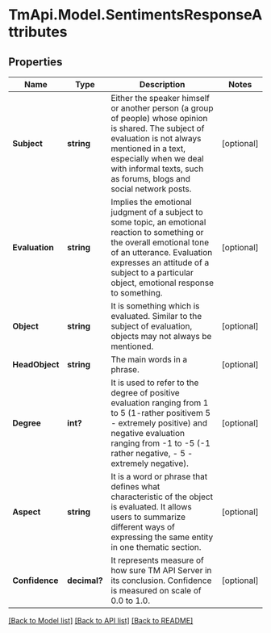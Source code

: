 # TmApi.Model.SentimentsResponseAttributes
## Properties

Name | Type | Description | Notes
------------ | ------------- | ------------- | -------------
**Subject** | **string** | Either the speaker himself or another person (a group of people) whose opinion is shared. The subject of evaluation is not always mentioned in a text, especially when we deal with informal texts, such as forums, blogs and social network posts.  | [optional] 
**Evaluation** | **string** | Implies the emotional judgment of a subject to some topic, an emotional reaction to something or the overall emotional tone of an utterance. Evaluation expresses an attitude of a subjeсt to a particular object, emotional response to something.  | [optional] 
**Object** | **string** | It is something which is evaluated. Similar to the subject of evaluation, objects may not always be mentioned. | [optional] 
**HeadObject** | **string** | The main words in a phrase. | [optional] 
**Degree** | **int?** | It is used to refer to the degree of positive evaluation ranging from 1 to 5 (1-rather positivem 5 - extremely positive) and negative evaluation ranging from -1 to -5 (-1 rather negative, - 5 - extremely negative).  | [optional] 
**Aspect** | **string** | It is a word or phrase that defines what characteristic of the object is evaluated. It allows users to summarize different ways of expressing the same entity in one thematic section.  | [optional] 
**Confidence** | **decimal?** | It represents measure of how sure TM API Server in its conclusion. Confidence is measured on scale of 0.0 to 1.0. | [optional] 

[[Back to Model list]](../README.md#documentation-for-models) [[Back to API list]](../README.md#documentation-for-api-endpoints) [[Back to README]](../README.md)

